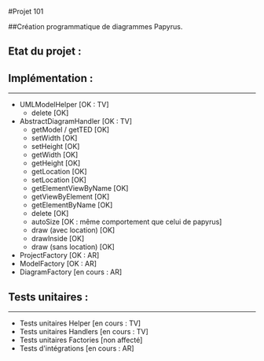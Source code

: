 #Projet 101

##Création programmatique de diagrammes Papyrus.

Etat du projet :
----------------

Implémentation :
----------------
----------------

+ UMLModelHelper		[OK : TV]
  + delete 			[OK]
+ AbstractDiagramHandler	[OK : TV]
  + getModel / getTED  		[OK]
  + setWidth			[OK]
  + setHeight			[OK]
  + getWidth			[OK]
  + getHeight			[OK]
  + getLocation			[OK]
  + setLocation			[OK]
  + getElementViewByName	[OK]
  + getViewByElement	 	[OK]
  + getElementByName		[OK]
  + delete			[OK]
  + autoSize			[OK : même comportement que celui de papyrus]
  + draw (avec location)	[OK]
  + drawInside 			[OK]
  + draw (sans location) 	[OK]
+ ProjectFactory  		[OK : AR]
+ ModelFactory 			[OK : AR]
+ DiagramFactory 		[en cours : AR]

Tests unitaires :
-----------------
-----------------
+ Tests unitaires Helper	[en cours : TV]
+ Tests unitaires Handlers	[en cours : TV]
+ Tests unitaires Factories	[non affecté]
+ Tests d'intégrations		[en cours : AR]
